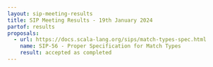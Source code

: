 ```yaml
---
layout: sip-meeting-results
title: SIP Meeting Results - 19th January 2024
partof: results
proposals:
  - url: https://docs.scala-lang.org/sips/match-types-spec.html
    name: SIP-56 - Proper Specification for Match Types
    result: accepted as completed
---
```

